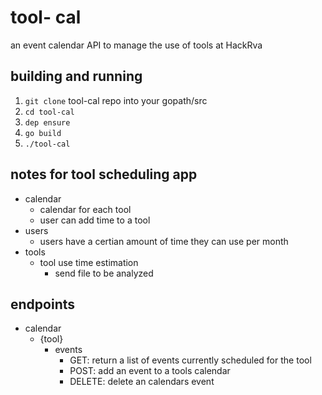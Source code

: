 # tool- cal
an event calendar API to manage the use of tools at HackRva

## building and running
1.  `git clone` tool-cal repo into your gopath/src
2. `cd tool-cal`
3. `dep ensure`
4. `go build`
5. `./tool-cal`

## notes for tool scheduling app 
- calendar    
    - calendar for each tool    
    - user can add time to a tool
- users    
    - users have a certian amount of time they can use per month
- tools
    - tool use time estimation    
        - send file to be analyzed

## endpoints
 - calendar
   - {tool}
     - events
        - GET: return a list of events currently scheduled for the tool
        - POST: add an event to a tools calendar
        - DELETE: delete an calendars event
    